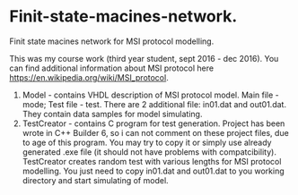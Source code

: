 # Finit-state-macines-network.
Finit state macines network for MSI protocol modelling.

This was my course work (third year student, sept 2016 - dec 2016).
You can find additional information about MSI protocol here https://en.wikipedia.org/wiki/MSI_protocol.

1. Model - contains VHDL description of MSI protocol model.
  Main file - mode;
  Test file - test.
  There are 2 additional file: in01.dat and out01.dat. They contain data samples for model simulating.
2. TestCreator - contains C program for test generation. Project has been wrote in C++ Builder 6, so i can not comment on these project files, due to age of this program. You may try to copy it or simply use already generated .exe file (it should not have problems with compatcibility).
  TestCreator creates random test with various lengths for MSI protocol modelling. You just need to copy in01.dat and out01.dat to you working directory and start simulating of model.
